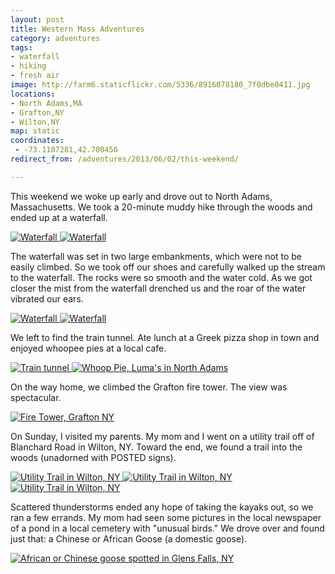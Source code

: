 ```yaml
---
layout: post
title: Western Mass Adventures
category: adventures
tags:
- waterfall
- hiking
- fresh air
image: http://farm6.staticflickr.com/5336/8916078180_7f0dbe0411.jpg
locations:
- North Adams,MA
- Grafton,NY
- Wilton,NY
map: static
coordinates:
 - -73.1107281,42.700456
redirect_from: /adventures/2013/06/02/this-weekend/

---
```



This weekend we woke up early and drove out to North Adams, Massachusetts. We took a 20-minute muddy hike through the woods and ended up at a waterfall.

<div class="photos">
<a href="http://www.flickr.com/photos/91218249@N05/8916060200/" title="Waterfall by katydecorah, on Flickr">
<img src="http://farm4.staticflickr.com/3683/8916060200_09b49b424e.jpg" class="img-half" alt="Waterfall"></a><a href="http://www.flickr.com/photos/91218249@N05/8916078180/" title="Waterfall by katydecorah, on Flickr">
<img src="http://farm6.staticflickr.com/5336/8916078180_7f0dbe0411.jpg" class="img-half" alt="Waterfall"></a>
</div>

The waterfall was set in two large embankments, which were not to be easily climbed. So we took off our shoes and carefully walked up the stream to the waterfall. The rocks were so smooth and the water cold. As we got closer the mist from the waterfall drenched us and the roar of the water vibrated our ears.

<div class="photos">
<a href="http://www.flickr.com/photos/91218249@N05/8916070822/" title="Waterfall by katydecorah, on Flickr">
<img src="http://farm4.staticflickr.com/3694/8916070822_41bd0c2414.jpg" class="img-half" alt="Waterfall"></a><a href="http://www.flickr.com/photos/91218249@N05/8916405500/" title="Waterfall by katydecorah, on Flickr">
<img src="http://farm6.staticflickr.com/5464/8916405500_a3e2bb44d3.jpg" class="img-half" alt="Waterfall"></a>
</div>

We left to find the train tunnel. Ate lunch at a Greek pizza shop in town and enjoyed whoopee pies at a local cafe.

<div class="photos">
<a href="http://www.flickr.com/photos/91218249@N05/8915483279/" title="Train tunnel by katydecorah, on Flickr">
<img src="http://farm8.staticflickr.com/7399/8915483279_1bc38d402b.jpg" class="img-half" alt="Train tunnel"></a><a href="http://www.flickr.com/photos/91218249@N05/8916074844/" title="Whoop Pie, Luma's in North Adams by katydecorah, on Flickr">
<img src="http://farm8.staticflickr.com/7351/8916074844_04c97d9f75.jpg" class="img-half" alt="Whoop Pie, Luma's in North Adams"></a>
</div>

On the way home, we climbed the Grafton fire tower. The view was spectacular.

<div class="photos">
<a href="http://www.flickr.com/photos/91218249@N05/8915478669/" title="Fire Tower, Grafton NY by katydecorah, on Flickr">
<img src="http://farm4.staticflickr.com/3709/8915478669_ffc6d100aa_c.jpg" alt="Fire Tower, Grafton NY" class="pop-out"></a>
</div>

On Sunday, I visited my parents. My mom and I went on a utility trail off of Blanchard Road in Wilton, NY. Toward the end, we found a trail into the woods (unadorned with POSTED signs).

<div class="photos">
<a href="http://www.flickr.com/photos/91218249@N05/8930121171/" title="Utility Trail in Wilton, NY by katydecorah, on Flickr">
<img src="http://farm6.staticflickr.com/5459/8930121171_4235ab7272_c.jpg" class="img-thirds" alt="Utility Trail in Wilton, NY"></a><a href="http://www.flickr.com/photos/91218249@N05/8930125419/" title="Utility Trail in Wilton, NY by katydecorah, on Flickr">
<img src="http://farm4.staticflickr.com/3817/8930125419_bba777b6c3_n.jpg" class="img-thirds" alt="Utility Trail in Wilton, NY"></a><a href="http://www.flickr.com/photos/91218249@N05/8930731402/" title="Utility Trail in Wilton, NY by katydecorah, on Flickr">
<img src="http://farm4.staticflickr.com/3769/8930731402_c2b5038b63_n.jpg" class="img-thirds" alt="Utility Trail in Wilton, NY"></a>
</div>

Scattered thunderstorms ended any hope of taking the kayaks out, so we ran a few errands. My mom had seen some pictures in the local newspaper of a pond in a local cemetery with "unusual birds." We drove over and found just that: a Chinese or African Goose (a domestic goose).

<div class="photos">
<a href="http://www.flickr.com/photos/91218249@N05/8930815184/" title="African or Chinese goose spotted in Glens Falls, NY by katydecorah, on Flickr">
<img src="http://farm6.staticflickr.com/5467/8930815184_f64ceece09_n.jpg" alt="African or Chinese goose spotted in Glens Falls, NY"></a>
</div>
